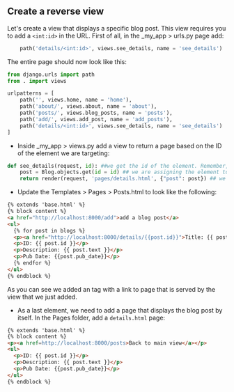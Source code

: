 ## Create a reverse view

Let's create a view that displays a specific blog post. This view requires you to add a `<int:id>` in the URL. First of all, in the _my_app > urls.py page add:

```python
    path('details/<int:id>', views.see_details, name = 'see_details')
```

The entire page should now look like this:

```python
from django.urls import path
from . import views

urlpatterns = [
    path('', views.home, name = 'home'),
    path('about/', views.about, name = 'about'),
    path('posts/', views.blog_posts, name = 'posts'),
    path('add/', views.add_post, name = 'add_posts'),
    path('details/<int:id>', views.see_details, name = 'see_details')
]
```

- Inside _my_app > views.py add a view to return a page based on the ID of the element we are targeting:

```python
def see_details(request, id): ##we get the id of the element. Remember, all elements are created with an ID in the database.
    post = Blog.objects.get(id = id) ## we are assigning the element to a variable
    return render(request, 'pages/details.html', {"post": post}) ## we are passing the context to the page
```

- Update the Templates > Pages > Posts.html to look like the following:

```html
{% extends 'base.html' %}
{% block content %}
<a href="http://localhost:8000/add">add a blog post</a>
<ul>
  {% for post in blogs %}
  <p><a href="http://localhost:8000/details/{{post.id}}">Title: {{ post.title }}</a></p>
  <p>ID: {{ post.id }}</p>
  <p>Description: {{ post.text }}</p>
  <p>Pub Date: {{post.pub_date}}</p>
  {% endfor %}
</ul>
{% endblock %}

```

As you can see we added an <a> tag with a link to page that is served by the view that we just added.

- As a last element, we need to add a page that displays the blog post by itself. In the Pages folder, add a `details.html` page:

```html
{% extends 'base.html' %}
{% block content %}
<p><a href=http://localhost:8000/posts>Back to main view</a></p>
<ul>
  <p>ID: {{ post.id }}</p>
  <p>Description: {{ post.text }}</p>
  <p>Pub Date: {{post.pub_date}}</p>
</ul>
{% endblock %}
```